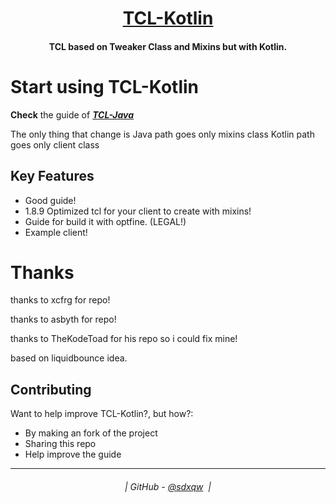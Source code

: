 <h1 align="center">
  <a href="https://github.com/sdxqw/TCL-Kotlin">TCL-Kotlin</a>
</h1>

<h4 align="center">TCL based on Tweaker Class and Mixins but with Kotlin.</h4>

# Start using TCL-Kotlin
**Check** the guide of [_**TCL-Java**_](https://github.com/AxstSoftware/TCL-Java/wiki)

The only thing that change is
Java path goes only mixins class
Kotlin path goes only client class

## Key Features

* Good guide!
* 1.8.9 Optimized tcl for your client to create with mixins!
* Guide for build it with optfine. (LEGAL!)
* Example client!

# Thanks

thanks to xcfrg for repo!

thanks to asbyth for repo!

thanks to TheKodeToad for his repo so i could fix mine!

based on liquidbounce idea.

## Contributing

Want to help improve TCL-Kotlin?, but how?:

* By making an fork of the project
* Sharing this repo
* Help improve the guide

---
<h6 align="center">
  | GitHub - <a href="https://github.com/sdxqw">@sdxqw</a> 
  |
</h6>
